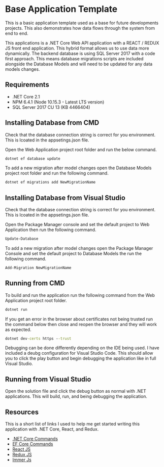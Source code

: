 ﻿# Base Application Template

This is a basic application template used as a base for future developments projects. This also demonstrates how data flows through the system from end to end.

This applications is a .NET Core Web API application with a REACT / REDUX JS front end application. This hybrid format allows us to use data more dynamically. The backend database is using SQL Server 2017 with a code first approach. This means database migrations scripts are included alongside the Database Models and will need to be updated for any data models changes. 

## Requirements

* .NET Core 2.1
* NPM 6.4.1 (Node 10.15.3 - Latest LTS version)
* SQL Server 2017 CU 13 (KB 4466404)

## Installing Database from CMD

Check that the database connection string is correct for you environment. This is lcoated in the appsetings.json file.

Open the Web Application project root folder and run the below command.

``` cmd
dotnet ef database update
```

To add a new migration after model changes open the Database Models project root folder and run the following command.

``` cmd
dotnet ef migrations add NewMigrationName
```

## Installing Database from Visual Studio

Check that the database connection string is correct for you environment. This is lcoated in the appsetings.json file.

Open the Package Manager console and set the default project to Web Application then run the following command.

``` cmd
Update-Database
```

To add a new migration after model changes open the Package Manager Console and set the default project to Database Models the run the following command.

``` cmd
Add-Migration NewMigrationName
```

## Running from CMD

To build and run the application run the following command from the Web Application project root folder.

``` cmd
dotnet run
```

If you get an error in the browser about certificates not being trusted run the command below then close and reopen the browser and they will work as expected.

``` cmd
dotnet dev-certs https --trust
```

Debugging can be done differently depending on the IDE being used. I have included a deubg configuration for Visual Studio Code. This should allow you to click the play button and begin debugging the application like in full Visual Studio.

## Running from Visual Studio

Open the solution file and click the debug button as normal with .NET applications. This will build, run, and being debugging the application. 

## Resources

This is a short list of links I used to help me get started writing this application with .NET Core, React, and Redux.

* [.NET Core Commands](https://docs.microsoft.com/en-us/dotnet/core/tools/?tabs=netcore2x)
* [EF Core Commands](https://docs.microsoft.com/en-us/ef/core/miscellaneous/cli/dotnet)
* [React JS](https://reactjs.org/docs/getting-started.html)
* [Redux JS](https://redux.js.org/)
* [Immer Js](https://github.com/mweststrate/immer)